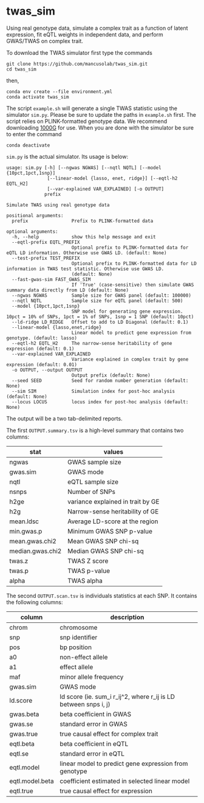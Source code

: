 # twas_sim
Using real genotype data, simulate a complex trait as a function of latent expression, fit eQTL weights in independent data, and perform GWAS/TWAS on complex trait.

To download the TWAS simulator first type the commands

    git clone https://github.com/mancusolab/twas_sim.git
    cd twas_sim

then,

    conda env create --file environment.yml
    conda activate twas_sim

The script `example.sh` will generate a single TWAS statistic using the simulator `sim.py`. Please be sure to update the paths in `example.sh` first. The script relies on PLINK-formatted genotype data. We recommend downloading [1000G](https://data.broadinstitute.org/alkesgroup/LDSCORE/1000G_Phase3_plinkfiles.tgz) for use. When you are done with the simulator be sure to enter the command

    conda deactivate

`sim.py` is the actual simulator. Its usage is below:

    usage: sim.py [-h] [--ngwas NGWAS] [--nqtl NQTL] [--model {10pct,1pct,1snp}]
                   [--linear-model {lasso, enet, ridge}] [--eqtl-h2 EQTL_H2]
                   [--var-explained VAR_EXPLAINED] [-o OUTPUT]
                  prefix

    Simulate TWAS using real genotype data

    positional arguments:
      prefix                Prefix to PLINK-formatted data

    optional arguments:
      -h, --help            show this help message and exit
      --eqtl-prefix EQTL_PREFIX
                            Optional prefix to PLINK-formatted data for eQTL LD information. Otherwise use GWAS LD. (default: None)
      --test-prefix TEST_PREFIX
                            Optional prefix to PLINK-formatted data for LD information in TWAS test statistic. Otherwise use GWAS LD.
                            (default: None)
      --fast-gwas-sim FAST_GWAS_SIM
                            If 'True' (case-sensitive) then simulate GWAS summary data directly from LD (default: None)
      --ngwas NGWAS         Sample size for GWAS panel (default: 100000)
      --nqtl NQTL           Sample size for eQTL panel (default: 500)
      --model {10pct,1pct,1snp}
                            SNP model for generating gene expression. 10pct = 10% of SNPs, 1pct = 1% of SNPs, 1snp = 1 SNP (default: 10pct)
      --ld-ridge LD_RIDGE   Offset to add to LD Diagonal (default: 0.1)
      --linear-model {lasso,enet,ridge}
                            Linear model to predict gene expression from genotype. (default: lasso)
      --eqtl-h2 EQTL_H2     The narrow-sense heritability of gene expression (default: 0.1)
      --var-explained VAR_EXPLAINED
                            Variance explained in complex trait by gene expression (default: 0.01)
      -o OUTPUT, --output OUTPUT
                            Output prefix (default: None)
      --seed SEED           Seed for random number generation (default: None)
      --sim SIM             Simulation index for post-hoc analysis (default: None)
      --locus LOCUS         locus index for post-hoc analysis (default: None)


The output will be a two tab-delimited reports.

The first `OUTPUT.summary.tsv` is a high-level summary that contains two columns:

| stat             | values |
| ------           | ------ |
| ngwas            | GWAS sample size |
| gwas.sim         | GWAS mode |
| nqtl             | eQTL sample size  |
| nsnps            | Number of SNPs |
| h2ge             | variance explained in trait by GE |
| h2g              | Narrow-sense heritability of GE |
| mean.ldsc        | Average LD-score at the region |
| min.gwas.p       | Minimum GWAS SNP p-value |
| mean.gwas.chi2   | Mean GWAS SNP chi-sq |
| median.gwas.chi2 | Median GWAS SNP chi-sq |
| twas.z           | TWAS Z score |
| twas.p           | TWAS p-value |
| alpha            | TWAS alpha |

The second `OUTPUT.scan.tsv` is individuals statistics at each SNP. It contains the following columns:

| column              | description |
| ------              | ----------  |
| chrom               | chromosome  |
| snp                 | snp identifier |
| pos                 | bp position |
| a0                  | non-effect allele |
| a1                  | effect allele |
| maf                 | minor allele frequency |
| gwas.sim            | GWAS mode |
| ld.score            | ld score (ie. sum_i r_ij^2, where r_ij is LD between snps i, j) |
| gwas.beta           | beta coefficient in GWAS |
| gwas.se             | standard error in GWAS |
| gwas.true           | true causal effect for complex trait |
| eqtl.beta           | beta coefficient in eQTL |
| eqtl.se             | standard error in eQTL |
| eqtl.model          | linear model to predict gene expression from genotype |
| eqtl.model.beta     | coefficient estimated in selected linear model |
| eqtl.true           | true causal effect for expression |
